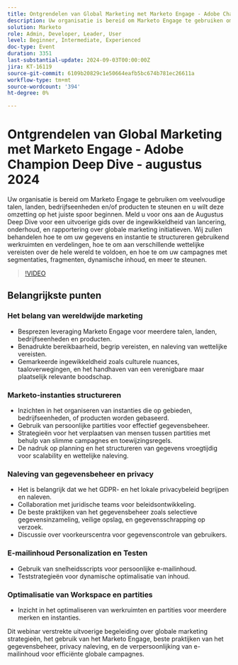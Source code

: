 ```yaml
---
title: Ontgrendelen van Global Marketing met Marketo Engage - Adobe Champion Deep Dive - augustus 2024
description: Uw organisatie is bereid om Marketo Engage te gebruiken om veelvoudige talen, landen, bedrijfseenheden en/of producten te steunen en u wilt deze omzetting op het juiste spoor beginnen. Meld u voor ons aan de Augustus Deep Dive voor een uitvoerige gids over de ingewikkeldheid van lancering, onderhoud, en rapportering over globale marketing initiatieven. Wij zullen behandelen hoe te om uw gegevens en instantie te structureren gebruikend werkruimten en verdelingen, hoe te om aan verschillende wettelijke vereisten over de hele wereld te voldoen, en hoe te om uw campagnes met segmentaties, fragmenten, dynamische inhoud, en meer te steunen.
solution: Marketo
role: Admin, Developer, Leader, User
level: Beginner, Intermediate, Experienced
doc-type: Event
duration: 3351
last-substantial-update: 2024-09-03T00:00:00Z
jira: KT-16119
source-git-commit: 6109b20829c1e50664eafb5bc674b781ec26611a
workflow-type: tm+mt
source-wordcount: '394'
ht-degree: 0%

---
```



# Ontgrendelen van Global Marketing met Marketo Engage - Adobe Champion Deep Dive - augustus 2024

Uw organisatie is bereid om Marketo Engage te gebruiken om veelvoudige talen, landen, bedrijfseenheden en/of producten te steunen en u wilt deze omzetting op het juiste spoor beginnen. Meld u voor ons aan de Augustus Deep Dive voor een uitvoerige gids over de ingewikkeldheid van lancering, onderhoud, en rapportering over globale marketing initiatieven. Wij zullen behandelen hoe te om uw gegevens en instantie te structureren gebruikend werkruimten en verdelingen, hoe te om aan verschillende wettelijke vereisten over de hele wereld te voldoen, en hoe te om uw campagnes met segmentaties, fragmenten, dynamische inhoud, en meer te steunen.

>[!VIDEO](https://video.tv.adobe.com/v/3433245/?learn=on)

## Belangrijkste punten

### Het belang van wereldwijde marketing

* Besprezen leveraging Marketo Engage voor meerdere talen, landen, bedrijfseenheden en producten.
* Benadrukte bereikbaarheid, begrip vereisten, en naleving van wettelijke vereisten.
* Gemarkeerde ingewikkeldheid zoals culturele nuances, taaloverwegingen, en het handhaven van een verenigbare maar plaatselijk relevante boodschap.

### Marketo-instanties structureren

* Inzichten in het organiseren van instanties die op gebieden, bedrijfseenheden, of producten worden gebaseerd.
* Gebruik van persoonlijke partities voor effectief gegevensbeheer.
* Strategieën voor het verplaatsen van mensen tussen partities met behulp van slimme campagnes en toewijzingsregels.
* De nadruk op planning en het structureren van gegevens vroegtijdig voor scalability en wettelijke naleving.

### Naleving van gegevensbeheer en privacy

* Het is belangrijk dat we het GDPR- en het lokale privacybeleid begrijpen en naleven.
* Collaboration met juridische teams voor beleidsontwikkeling.
* De beste praktijken van het gegevensbeheer zoals selectieve gegevensinzameling, veilige opslag, en gegevensschrapping op verzoek.
* Discussie over voorkeurscentra voor gegevenscontrole van gebruikers.

### E-mailinhoud Personalization en Testen

* Gebruik van snelheidsscripts voor persoonlijke e-mailinhoud.
* Teststrategieën voor dynamische optimalisatie van inhoud.

### Optimalisatie van Workspace en partities

* Inzicht in het optimaliseren van werkruimten en partities voor meerdere merken en instanties.

Dit webinar verstrekte uitvoerige begeleiding over globale marketing strategieën, het gebruik van het Marketo Engage, beste praktijken van het gegevensbeheer, privacy naleving, en de verpersoonlijking van e-mailinhoud voor efficiënte globale campagnes.
